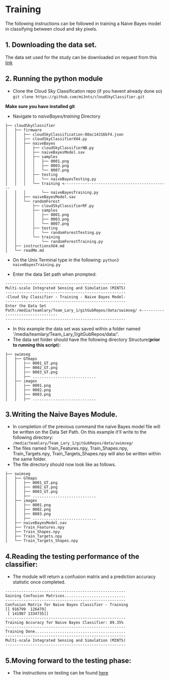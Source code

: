 
# Training 
The following instructions can be followed in training a Naive Bayes model in classifying between cloud and sky pixels.

## 1. Downloading the data set.
The data set used for the study can be downloaded on request from this [link](http://vintage.winklerbros.net/swimseg.html)

## 2. Running the python module

- Clone the Cloud Sky Classification repo (if you havent already done so)
```git clone https://github.com/mi3nts/cloudSkyClassifier.git```</br>

**Make sure you have installed git**
- Navigate to *naiveBayes/training* Directory  
```
├── cloudSkyClassifier
│   ├── firmware
│   │   ├── cloudSkyClassification-80ac14316bf4.json
│   │   ├── cloudSkyClassifierXU4.py
│   │   ├── naiveBayes
│   │   │   ├── cloudSkyClassifierNB.py
│   │   │   ├── naiveBayesModel.sav
│   │   │   ├── samples
│   │   │   │   ├── 0001.png
│   │   │   │   ├── 0003.png
│   │   │   │   └── 0007.png
│   │   │   ├── testing
│   │   │   │   └── naiveBayesTesting.py
│   │   │   └── training <----------------------------------------------
│   │   │       └── naiveBayesTraining.py
│   │   ├── naiveBayesModel.sav
│   │   └── randomForest
│   │       ├── cloudSkyClassifierRF.py
│   │       ├── samples
│   │       │   ├── 0001.png
│   │       │   ├── 0003.png
│   │       │   └── 0007.png
│   │       ├── testing
│   │       │   └── randomForestTesting.py
│   │       └── training 
│   │           └── randomForestTraining.py
│   ├── instructionsXU4.md
│   └── readMe.md
```
- On the Unix Terminal type in the following:
``` python3 naiveBayesTraining.py ```

- Enter the data Set path when prompted: 
```
-----------------------------------------------------
Multi-scale Integrated Sensing and Simulation (MINTS)
-----------------------------------------------------
-Cloud Sky Classifier - Training - Naive Bayes Model-
-----------------------------------------------------
Enter the Data Set Path:/media/teamlary/Team_Lary_1/gitGubRepos/data/swimseg/ <---------------------------------   
-----------------------------------------------------

```
- In this example the data set was saved within a folder named '/media/teamlary/Team_Lary_1/gitGubRepos/data/'. 
- The data set folder should have the following directory Structure(**prior to running this script**):
```
├── swimseg
│   ├── GTmaps
│   │   ├── 0001_GT.png
│   │   ├── 0002_GT.png
│   │   ├── 0003_GT.png
│   │   ├── ............................
│   ├── images
│   │   ├── 0001.png
│   │   ├── 0002.png
│   │   ├── 0003.png
│   │   ├── ............................
```

## 3.Writing the Naive Bayes Module. 
- In completion of the previous command the naive Bayes model file will be written on the Data Set Path. On this example it'll write to the following directory: 
```/media/teamlary/Team_Lary_1/gitGubRepos/data/swimseg/ ```
- The files named Train_Features.npy, Train_Shapes.npy, Train_Targets.npy, Train_Targets_Shapes.npy will also be written within the same folder.
- The file directory should now look like as follows.
```
├── swimseg
│   ├── GTmaps
│   │   ├── 0001_GT.png
│   │   ├── 0002_GT.png
│   │   ├── 0003_GT.png
│   │   ├── ............................
│   ├── images
│   │   ├── 0001.png
│   │   ├── 0002.png
│   │   ├── 0003.png
│   │   ├── ............................
│   ├── naiveBayesModel.sav
│   ├── Train_Features.npy
│   ├── Train_Shapes.npy
│   ├── Train_Targets.npy
│   └── Train_Targets_Shapes.npy
```
## 4.Reading the testing performance of the classifier:
- The module will return a confusion matrix and a prediction accuracy statistic once completed.
```
-----------------------------------------------------
Gaining Confusion Matrices...........................
-----------------------------------------------------
Confusion Matrix for Naive Bayes Classifier - Training
[[ 916799  126479]
 [ 141987 1334735]]
-----------------------------------------------------
Training Accuracy for Naive Bayes Classifier: 89.35%
-----------------------------------------------------
Training Done........................................
-----------------------------------------------------
Multi-scale Integrated Sensing and Simulation (MINTS)
-----------------------------------------------------

```
## 5.Moving forward to the testing phase:
- The instructions on testing can be found [here](https://github.com/mi3nts/cloudSkyClassifier/firmware/naiveBayes/testing)

